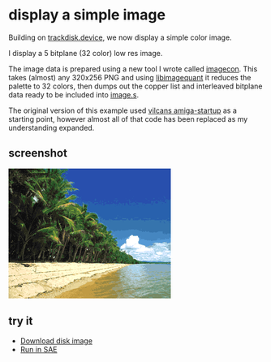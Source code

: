 display a simple image
======================

Building on [trackdisk.device](../000.trackdisk), we now display a simple color image.

I display a 5 bitplane (32 color) low res image.

The image data is prepared using a new tool I wrote called [imagecon](../tools/imagecon/imagecon.c). This takes (almost) any 320x256 PNG and using [libimagequant](https://pngquant.org/lib/) it reduces the palette to 32 colors, then dumps out the copper list and interleaved bitplane data ready to be included into [image.s](image.s).

The original version of this example used [vilcans amiga-startup](https://github.com/vilcans/amiga-startup) as a starting point, however almost all of that code has been replaced as my understanding expanded.

screenshot
----------

![Screenshot](screenshot.png?raw=true)

try it
------
  * [Download disk image](bin/image.adf?raw=true)
  * <a href="http://alpine9000.github.io/ScriptedAmigaEmulator/#amiga_examples/image.adf" target="_blank">Run in SAE</a>
